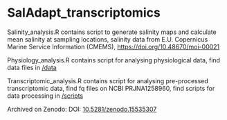 # SalAdapt_transcriptomics

Salinity_analysis.R contains script to generate salinity maps and calculate mean salinity at sampling locations, salinity data from E.U. Copernicus Marine Service Information (CMEMS), https://doi.org/10.48670/moi-00021

Physiology_analysis.R contains script for analysing physiological data, find data files in [/data](/data)

Transcriptomic_analysis.R contains script for analysing pre-processed transcriptomic data, find fq files on NCBI PRJNA1258960, find scripts for data processing in [/scripts](/scripts)

Archived on Zenodo:  DOI: [10.5281/zenodo.15535307](10.5281/zenodo.15535307)

